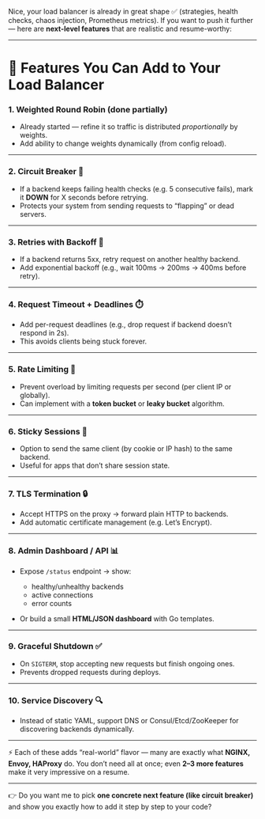 Nice, your load balancer is already in great shape ✅ (strategies, health checks, chaos injection, Prometheus metrics). If you want to push it further — here are **next-level features** that are realistic and resume-worthy:

---

# 🚀 Features You Can Add to Your Load Balancer

### 1. **Weighted Round Robin (done partially)**

* Already started — refine it so traffic is distributed *proportionally* by weights.
* Add ability to change weights dynamically (from config reload).

---

### 2. **Circuit Breaker** 🛑

* If a backend keeps failing health checks (e.g. 5 consecutive fails), mark it **DOWN** for X seconds before retrying.
* Protects your system from sending requests to “flapping” or dead servers.

---

### 3. **Retries with Backoff** 🔁

* If a backend returns 5xx, retry request on another healthy backend.
* Add exponential backoff (e.g., wait 100ms → 200ms → 400ms before retry).

---

### 4. **Request Timeout + Deadlines** ⏱️

* Add per-request deadlines (e.g., drop request if backend doesn’t respond in 2s).
* This avoids clients being stuck forever.

---

### 5. **Rate Limiting** 🚦

* Prevent overload by limiting requests per second (per client IP or globally).
* Can implement with a **token bucket** or **leaky bucket** algorithm.

---

### 6. **Sticky Sessions** 🍪

* Option to send the same client (by cookie or IP hash) to the same backend.
* Useful for apps that don’t share session state.

---

### 7. **TLS Termination** 🔒

* Accept HTTPS on the proxy → forward plain HTTP to backends.
* Add automatic certificate management (e.g. Let’s Encrypt).

---

### 8. **Admin Dashboard / API** 📊

* Expose `/status` endpoint → show:

  * healthy/unhealthy backends
  * active connections
  * error counts
* Or build a small **HTML/JSON dashboard** with Go templates.

---

### 9. **Graceful Shutdown** ✅

* On `SIGTERM`, stop accepting new requests but finish ongoing ones.
* Prevents dropped requests during deploys.

---

### 10. **Service Discovery** 🔍

* Instead of static YAML, support DNS or Consul/Etcd/ZooKeeper for discovering backends dynamically.

---

⚡ Each of these adds “real-world” flavor — many are exactly what **NGINX, Envoy, HAProxy** do.
You don’t need all at once; even **2–3 more features** make it very impressive on a resume.

---

👉 Do you want me to pick **one concrete next feature (like circuit breaker)** and show you exactly how to add it step by step to your code?
